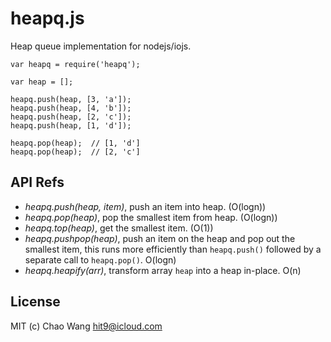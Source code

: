 heapq.js
========

Heap queue implementation for nodejs/iojs.

```
var heapq = require('heapq');

var heap = [];

heapq.push(heap, [3, 'a']);
heapq.push(heap, [4, 'b']);
heapq.push(heap, [2, 'c']);
heapq.push(heap, [1, 'd']);

heapq.pop(heap);  // [1, 'd']
heapq.pop(heap);  // [2, 'c']
```

API Refs
--------

- *heapq.push(heap, item)*, push an item into heap. (O(logn))
- *heapq.pop(heap)*, pop the smallest item from heap. (O(logn))
- *heapq.top(heap)*, get the smallest item. (O(1))
- *heapq.pushpop(heap)*, push an item on the heap and pop out the smallest item,
   this runs more efficiently than `heapq.push()` followed by a separate call to `heapq.pop()`. O(logn)
- *heapq.heapify(arr)*, transform array `heap` into a heap in-place. O(n)

License
--------

MIT (c) Chao Wang <hit9@icloud.com>

